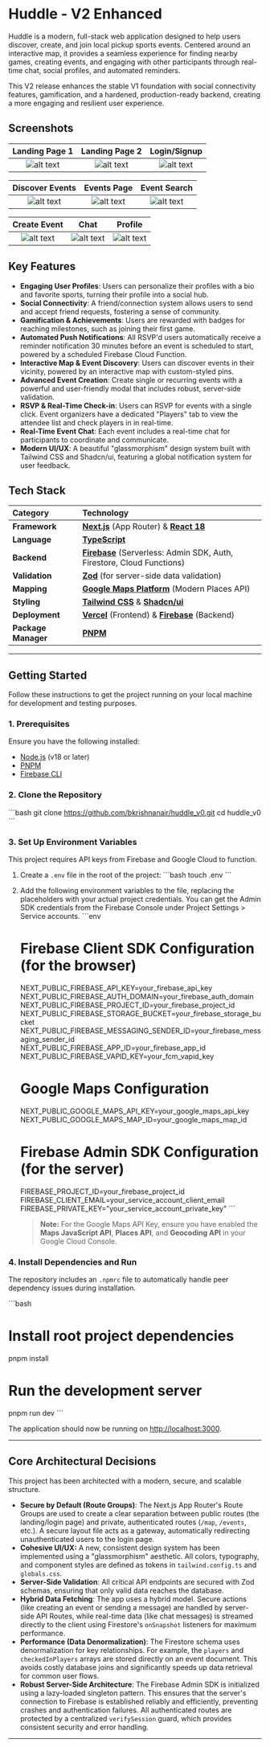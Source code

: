 # Huddle - V2 Enhanced

Huddle is a modern, full-stack web application designed to help users discover, create, and join local pickup sports events. Centered around an interactive map, it provides a seamless experience for finding nearby games, creating events, and engaging with other participants through real-time chat, social profiles, and automated reminders.

This V2 release enhances the stable V1 foundation with social connectivity features, gamification, and a hardened, production-ready backend, creating a more engaging and resilient user experience.

## Screenshots

| Landing Page 1 | Landing Page 2 | Login/Signup |
| :---: | :---: | :---: |
| ![alt text](Pages/landingpage-1.png) | ![alt text](Pages/landingpage-2.png) | ![alt text](Pages/old/image-5.png) |

| Discover Events | Events Page | Event Search |
| :---: | :---: | :---: |
| ![alt text](Pages/old/image-4.png) | ![alt text](Pages/old/image-1.png) | ![alt text](Pages/old/image-6.png) |

| Create Event | Chat | Profile |
| :---: | :---: | :---: |
| ![alt text](Pages/old/image-7.png) | ![alt text](Pages/old/image-3.png) | ![alt text](Pages/old/image.png) |

## Key Features
*   **Engaging User Profiles**: Users can personalize their profiles with a bio and favorite sports, turning their profile into a social hub.
*   **Social Connectivity**: A friend/connection system allows users to send and accept friend requests, fostering a sense of community.
*   **Gamification & Achievements**: Users are rewarded with badges for reaching milestones, such as joining their first game.
*   **Automated Push Notifications**: All RSVP'd users automatically receive a reminder notification 30 minutes before an event is scheduled to start, powered by a scheduled Firebase Cloud Function.
*   **Interactive Map & Event Discovery**: Users can discover events in their vicinity, powered by an interactive map with custom-styled pins.
*   **Advanced Event Creation**: Create single or recurring events with a powerful and user-friendly modal that includes robust, server-side validation.
*   **RSVP & Real-Time Check-in**: Users can RSVP for events with a single click. Event organizers have a dedicated "Players" tab to view the attendee list and check players in in real-time.
*   **Real-Time Event Chat**: Each event includes a real-time chat for participants to coordinate and communicate.
*   **Modern UI/UX**: A beautiful "glassmorphism" design system built with Tailwind CSS and Shadcn/ui, featuring a global notification system for user feedback.

## Tech Stack

| Category      | Technology                                                                                             |
| :------------ | :----------------------------------------------------------------------------------------------------- |
| **Framework** | [**Next.js**](https://nextjs.org/) (App Router) & [**React 18**](https://react.dev/) |
| **Language**  | [**TypeScript**](https://www.typescriptlang.org/)                                                      |
| **Backend**   | [**Firebase**](https://firebase.google.com/) (Serverless: Admin SDK, Auth, Firestore, Cloud Functions)   |
| **Validation**| [**Zod**](https://zod.dev/) (for server-side data validation)                                            |
| **Mapping**   | [**Google Maps Platform**](https://developers.google.com/maps) (Modern Places API)                     |
| **Styling**   | [**Tailwind CSS**](https://tailwindcss.com/) & [**Shadcn/ui**](https://ui.shadcn.com/)                   |
| **Deployment**| [**Vercel**](https://vercel.com/) (Frontend) & [**Firebase**](https://firebase.google.com/) (Backend)    |
| **Package Manager**| [**PNPM**](https://pnpm.io/)                                                                           |

---

## Getting Started

Follow these instructions to get the project running on your local machine for development and testing purposes.

### 1. Prerequisites

Ensure you have the following installed:
*   [Node.js](https://nodejs.org/) (v18 or later)
*   [PNPM](https://pnpm.io/installation)
*   [Firebase CLI](https://firebase.google.com/docs/cli)

### 2. Clone the Repository

\`\`\`bash
git clone https://github.com/bkrishnanair/huddle_v0.git
cd huddle_v0
\`\`\`

### 3. Set Up Environment Variables

This project requires API keys from Firebase and Google Cloud to function.

1.  Create a `.env` file in the root of the project:
    \`\`\`bash
    touch .env
    \`\`\`
2.  Add the following environment variables to the file, replacing the placeholders with your actual project credentials. You can get the Admin SDK credentials from the Firebase Console under Project Settings > Service accounts.
    \`\`\`env
    # Firebase Client SDK Configuration (for the browser)
    NEXT_PUBLIC_FIREBASE_API_KEY=your_firebase_api_key
    NEXT_PUBLIC_FIREBASE_AUTH_DOMAIN=your_firebase_auth_domain
    NEXT_PUBLIC_FIREBASE_PROJECT_ID=your_firebase_project_id
    NEXT_PUBLIC_FIREBASE_STORAGE_BUCKET=your_firebase_storage_bucket
    NEXT_PUBLIC_FIREBASE_MESSAGING_SENDER_ID=your_firebase_messaging_sender_id
    NEXT_PUBLIC_FIREBASE_APP_ID=your_firebase_app_id
    NEXT_PUBLIC_FIREBASE_VAPID_KEY=your_fcm_vapid_key

    # Google Maps Configuration
    NEXT_PUBLIC_GOOGLE_MAPS_API_KEY=your_google_maps_api_key
    NEXT_PUBLIC_GOOGLE_MAPS_MAP_ID=your_google_maps_map_id

    # Firebase Admin SDK Configuration (for the server)
    FIREBASE_PROJECT_ID=your_firebase_project_id
    FIREBASE_CLIENT_EMAIL=your_service_account_client_email
    FIREBASE_PRIVATE_KEY="your_service_account_private_key"
    \`\`\`
    > **Note:** For the Google Maps API Key, ensure you have enabled the **Maps JavaScript API**, **Places API**, and **Geocoding API** in your Google Cloud Console.

### 4. Install Dependencies and Run

The repository includes an `.npmrc` file to automatically handle peer dependency issues during installation.

\`\`\`bash
# Install root project dependencies
pnpm install

# Run the development server
pnpm run dev
\`\`\`

The application should now be running on [http://localhost:3000](http://localhost:3000).

---

## Core Architectural Decisions

This project has been architected with a modern, secure, and scalable structure.

*   **Secure by Default (Route Groups)**: The Next.js App Router's Route Groups are used to create a clear separation between public routes (the landing/login page) and private, authenticated routes (`/map`, `/events`, etc.). A secure layout file acts as a gateway, automatically redirecting unauthenticated users to the login page.
*   **Cohesive UI/UX:** A new, consistent design system has been implemented using a "glassmorphism" aesthetic. All colors, typography, and component styles are defined as tokens in `tailwind.config.ts` and `globals.css`.
*   **Server-Side Validation**: All critical API endpoints are secured with Zod schemas, ensuring that only valid data reaches the database.
*   **Hybrid Data Fetching**: The app uses a hybrid model. Secure actions (like creating an event or sending a message) are handled by server-side API Routes, while real-time data (like chat messages) is streamed directly to the client using Firestore's `onSnapshot` listeners for maximum performance.
*   **Performance (Data Denormalization)**: The Firestore schema uses denormalization for key relationships. For example, the `players` and `checkedInPlayers` arrays are stored directly on an event document. This avoids costly database joins and significantly speeds up data retrieval for common user flows.
*   **Robust Server-Side Architecture**: The Firebase Admin SDK is initialized using a lazy-loaded singleton pattern. This ensures that the server's connection to Firebase is established reliably and efficiently, preventing crashes and authentication failures. All authenticated routes are protected by a centralized `verifySession` guard, which provides consistent security and error handling.
---
